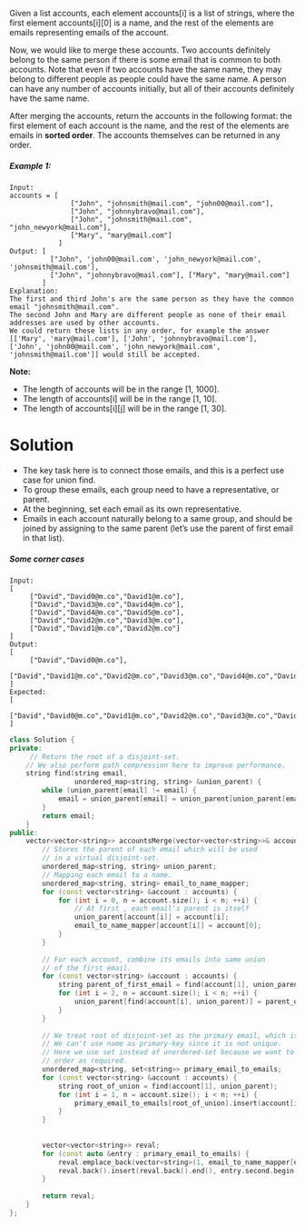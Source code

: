 Given a list accounts, each element accounts[i] is a list of strings, where the first element accounts[i][0] is a name, and the rest of the elements are emails representing emails of the account.

Now, we would like to merge these accounts. Two accounts definitely belong to the same person if there is some email that is common to both accounts. Note that even if two accounts have the same name, they may belong to different people as people could have the same name. A person can have any number of accounts initially, but all of their accounts definitely have the same name.

After merging the accounts, return the accounts in the following format: the first element of each account is the name, and the rest of the elements are emails in __sorted order__. The accounts themselves can be returned in any order.

##### Example 1:

```
Input: 
accounts = [
               ["John", "johnsmith@mail.com", "john00@mail.com"], 
               ["John", "johnnybravo@mail.com"], 
               ["John", "johnsmith@mail.com", "john_newyork@mail.com"], 
               ["Mary", "mary@mail.com"]
            ]
Output: [
          ["John", 'john00@mail.com', 'john_newyork@mail.com', 'johnsmith@mail.com'],  
          ["John", "johnnybravo@mail.com"], ["Mary", "mary@mail.com"]
        ]
Explanation: 
The first and third John's are the same person as they have the common email "johnsmith@mail.com".
The second John and Mary are different people as none of their email addresses are used by other accounts.
We could return these lists in any order, for example the answer [['Mary', 'mary@mail.com'], ['John', 'johnnybravo@mail.com'], 
['John', 'john00@mail.com', 'john_newyork@mail.com', 'johnsmith@mail.com']] would still be accepted.
```

__Note:__

* The length of accounts will be in the range [1, 1000].
* The length of accounts[i] will be in the range [1, 10].
* The length of accounts[i][j] will be in the range [1, 30].

# Solution

* The key task here is to connect those emails, and this is a perfect use case for union find.  
* To group these emails, each group need to have a representative, or parent.  
* At the beginning, set each email as its own representative.  
* Emails in each account naturally belong to a same group, and should be joined by assigning to the same parent (let’s use the parent of first email in that list).  


##### Some corner cases

```
Input:
[
     ["David","David0@m.co","David1@m.co"],
     ["David","David3@m.co","David4@m.co"],
     ["David","David4@m.co","David5@m.co"],
     ["David","David2@m.co","David3@m.co"],
     ["David","David1@m.co","David2@m.co"]
]
Output:
[
     ["David","David0@m.co"],
     ["David","David1@m.co","David2@m.co","David3@m.co","David4@m.co","David5@m.co"]
]
Expected:
[
     ["David","David0@m.co","David1@m.co","David2@m.co","David3@m.co","David4@m.co","David5@m.co"]
]
```

```cpp
class Solution {
private:
     // Return the root of a disjoint-set.
    // We also perform path compression here to improve performance.
    string find(string email,
                unordered_map<string, string> &union_parent) {
        while (union_parent[email] != email) {
            email = union_parent[email] = union_parent[union_parent[email]];
        }
        return email;
    }
public:
    vector<vector<string>> accountsMerge(vector<vector<string>>& accounts) {
        // Stores the parent of each email which will be used 
        // in a virtual disjoint-set.
        unordered_map<string, string> union_parent;
        // Mapping each email to a name.
        unordered_map<string, string> email_to_name_mapper;
        for (const vector<string> &account : accounts) {
            for (int i = 0, n = account.size(); i < n; ++i) {
                // At first , each email's parent is itself
                union_parent[account[i]] = account[i];
                email_to_name_mapper[account[i]] = account[0];
            }
        }
        
        // For each account, combine its emails into same union
        // of the first email.
        for (const vector<string> &account : accounts) {
            string parent_of_first_email = find(account[1], union_parent);
            for (int i = 2, n = account.size(); i < n; ++i) {
                union_parent[find(account[i], union_parent)] = parent_of_first_email;
            }
        }
        
        // We treat root of disjoint-set as the primary email, which is unique.
        // We can't use name as primary-key since it is not unique.
        // Here we use set instead of unordered-set because we want to keep the insertion
        // order as required.
        unordered_map<string, set<string>> primary_email_to_emails;
        for (const vector<string> &account : accounts) {
            string root_of_union = find(account[1], union_parent);
            for (int i = 1, n = account.size(); i < n; ++i) {
                primary_email_to_emails[root_of_union].insert(account[i]);
            }
        }
        
        
        vector<vector<string>> reval;
        for (const auto &entry : primary_email_to_emails) {
            reval.emplace_back(vector<string>(1, email_to_name_mapper[entry.first]));
            reval.back().insert(reval.back().end(), entry.second.begin(), entry.second.end());
        }
        
        return reval;
    }
};
```

